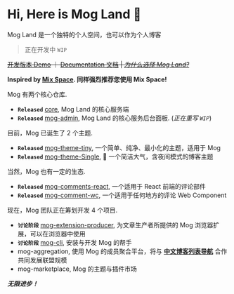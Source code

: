# Hi, Here is Mog Land 👋

Mog Land 是一个独特的个人空间，也可以作为个人博客

> 正在开发中 `WIP`

~~[开发版本 Demo]() ｜ [Documentation 文档](https://mog.js.org/) | *[为什么选择 Mog Land?](https://mog.js.org/guide/)*~~

**Inspired by [Mix Space](https://github.com/mx-space/). 同样强烈推荐您使用 Mix Space!**

Mog 有两个核心仓库.

- **`Released`** [core](https://github.com/mogland/core), Mog Land 的核心服务端
- **`Released`** [mog-admin](https://github.com/mogland/mog-admin), Mog Land 的核心服务后台面板. (*正在重写 `WIP`*)

目前，Mog 已诞生了 2 个主题.

- **`Released`** [mog-theme-tiny](https://github.com/mogland/mog-theme-tiny), 一个简单、纯净、最小化的主题，适用于 Mog
- **`Released`** [mog-theme-Single](https://github.com/mogland/mog-theme-Single), 🎈 一个简洁大气，含夜间模式的博客主题

当然，Mog 也有一定的生态.

- **`Released`** [mog-comments-react](https://github.com/mogland/mog-comments-react), 一个适用于 React 前端的评论部件
- **`Released`** [mog-comment-wc](https://github.com/mogland/mog-comments-wc), 一个适用于任何地方的评论 Web Component

现在，Mog 团队正在筹划开发 4 个项目.

- **`讨论阶段`** [mog-extension-producer](https://github.com/mogland/mog-extension-producer), 为文章生产者所提供的 Mog 浏览器扩展，可以在浏览器中使用
- **`讨论阶段`** [mog-cli](https://github.com/mogland/mog-cli), 安装与开发 Mog 的帮手
- mog-aggregation, 使用 Mog 的成员聚合平台，将与 **[中文博客列表导航](https://github.com/zh-blogs)** 合作共同发展联盟规模
- mog-marketplace, Mog 的主题与插件市场


**_无限进步！_**
